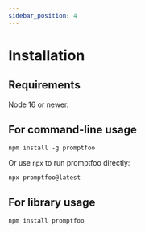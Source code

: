 ```yaml
---
sidebar_position: 4
---
```


# Installation

## Requirements

Node 16 or newer.

## For command-line usage

```
npm install -g promptfoo
```

Or use `npx` to run promptfoo directly:

```
npx promptfoo@latest
```

## For library usage

```
npm install promptfoo
```

